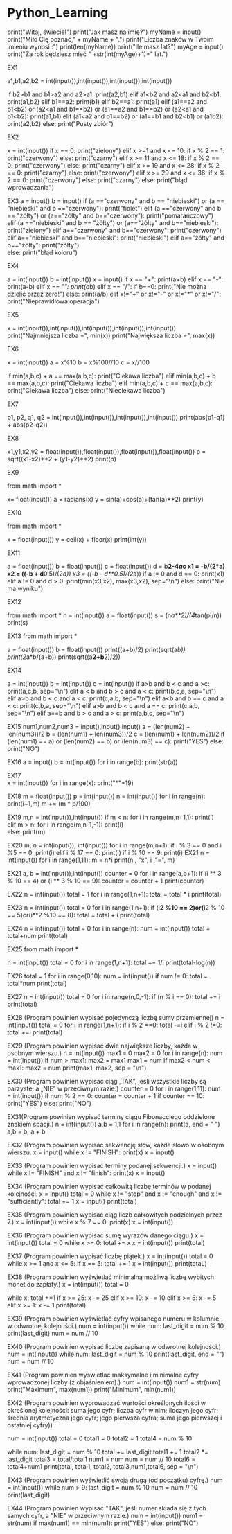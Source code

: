 # Python_Learning

print("Witaj, świecie!")
print("Jak masz na imię?")
myName = input()
print("Miło Cię poznać," + myName + ".") 
print("Liczba znaków w Twoim imieniu wynosi :")
print(len(myName))
print("Ile masz lat?")
myAge = input()
print("Za rok będziesz mieć  " +str(int(myAge)+1)+"  lat.")


EX1

a1,b1,a2,b2 = int(input()),int(input()),int(input()),int(input())

if b2>b1 and b1>a2 and a2>a1:
    print(a2,b1)
elif a1<b2 and a2<a1 and b2<b1:
    print(a1,b2)
elif b1==a2:
    print(b1)
elif b2==a1:
    print(a1)
elif (a1==a2 and b1<b2) or (a2<a1 and b1==b2) or (a1==a2 and b1==b2) or (a2<a1 and b1<b2):
    print(a1,b1)
elif (a1<a2 and b1==b2) or (a1==b1 and b2<b1) or (a1<a2 and b1>b2):
    print(a2,b2)
else:
    print("Pusty zbiór")
    
    
EX2

x = int(input())
if x == 0:
    print("zielony")
elif x >=1 and x <= 10:
    if x % 2 == 1:
        print("czerwony")
    else:
        print("czarny")
elif x >= 11 and  x <= 18:
    if x % 2 == 0:
        print("czerwony")
    else:
        print("czarny")
elif x >= 19 and x <= 28:
    if x % 2 == 0:
        print("czarny")
    else:
        print("czerwony")
elif x >= 29 and x <= 36:
    if x % 2 == 0:
        print("czerwony")
    else:
        print("czarny")
else:
    print("błąd wprowadzania")

EX3
a = input()
b = input()
if (a =="czerwony" and b == "niebieski") or (a == "niebieski" and b =="czerwony"):
    print("fiolet")
elif (a =="czerwony" and b == "żółty") or (a=="żółty" and b=="czerwony"):
    print("pomarańczowy")    
elif (a =="niebieski" and b == "żółty") or (a=="żółty" and b=="niebieski"):
    print("zielony")
elif a=="czerwony" and b=="czerwony":
    print("czerwony")
elif a=="niebieski" and b=="niebieski":
    print("niebieski")
elif a=="żółty" and b=="żółty":
    print("żółty")    
else:
    print("błąd koloru")
    
EX4

a = int(input())
b = int(input())
x = input()
if x == "+":
    print(a+b)
elif x == "-":
    print(a-b)
elif x == "*":
    print(a*b)
elif x == "/":
    if b==0:
        print("Nie można dzielić przez zero!")
    else:
        print(a/b)
elif x!="+" or x!="-" or x!="*" or x!="/":
    print("Nieprawidłowa operacja")
    
EX5

x = int(input()),int(input()),int(input()),int(input()),int(input())
print("Najmniejsza liczba =", min(x))
print("Największa liczba =", max(x))

EX6

x = int(input())
a = x%10
b = x%100//10
c = x//100

if min(a,b,c) + a == max(a,b,c):
    print("Ciekawa liczba")
elif min(a,b,c) + b == max(a,b,c):
    print("Ciekawa liczba")
elif min(a,b,c) + c == max(a,b,c):
    print("Ciekawa liczba")
else:
    print("Nieciekawa liczba")
    
EX7

p1, p2, q1, q2 = int(input()),int(input()),int(input()),int(input())
print(abs(p1-q1) + abs(p2-q2))

EX8

x1,y1,x2,y2 = float(input()),float(input()),float(input()),float(input())
p = sqrt((x1-x2)**2 + (y1-y2)**2)
print(p)

EX9

from math import *

x= float(input())
a = radians(x)
y = sin(a)+cos(a)+(tan(a)**2)
print(y)

EX10

from math import *

x = float(input())
y = ceil(x) + floor(x)
print(int(y))

EX11

a = float(input())
b = float(input())
c = float(input())
d = b**2-4*a*c
x1 = -b/(2*a)
x2 = ((-b + d**0.5)/(2*a))
x3 = ((-b - d**0.5)/(2*a))
if a != 0 and d == 0:
      print(x1)
elif a != 0 and d > 0:
      print(min(x3,x2), max(x3,x2), sep="\n")
else:
      print("Nie ma wyniku")

EX12

from math import *
n = int(input())
a = float(input())
s = (n*a**2)/(4*tan(pi/n))
print(s)

EX13
from math import *

a = float(input())
b = float(input())
print((a+b)/2)
print(sqrt(a*b))
print(2*a*b/(a+b))
print(sqrt((a**2+b**2)/2))

EX14

a = int(input())
b = int(input())
c = int(input())
if a>b and b < c and a >c:
    print(a,c,b, sep="\n")
elif a < b and b > c and a < c:
    print(b,c,a, sep="\n")
elif a>b and b < c and a < c:
    print(c,a,b, sep="\n")
elif a<b and b == c and a < c:
    print(c,b,a, sep="\n")
elif a>b and b < c and a == c:
    print(c,a,b, sep="\n")
elif a==b and b > c and a > c:
    print(a,b,c, sep="\n")
    
EX15
num1,num2,num3 = input(),input(),input()
a = (len(num2) + len(num3))/2
b = (len(num1) + len(num3))/2
c = (len(num1) + len(num2))/2
if (len(num1) == a) or (len(num2) == b) or (len(num3) == c): 
    print("YES")
else:
    print("NO")

EX16
a = input()
b = int(input())
for i in range(b):
    print(str(a))
    
EX17   
x = int(input())
for i in range(x):
    print("*"*19)
    
EX18
m = float(input())
p = int(input())
n = int(input())
for i in range(n):
    print(i+1,m)
    m += (m * p/100)

EX19
m,n = int(input()),int(input())
if m < n:
    for i in range(m,n+1,1):
        print(i)    
elif m > n:
    for i in range(m,n-1,-1):
        print(i)     
else:
    print(m)
    
EX20
m, n = int(input()), int(input())
for i in range(m,n+1):
    if i % 3 == 0 and i %5 == 0:
        print(i)
    elif i % 17 == 0:
        print(i)
    if i % 10 == 9:
        print(i)
 EX21
 n = int(input())
for i in range(1,11):
    m = n*i
    print(n , "x", i ,"=", m)

EX21
a, b = int(input()),int(input())
counter = 0
for i in range(a,b+1):
    if (i ** 3 % 10 == 4) or (i ** 3  % 10 == 9):
        counter = counter + 1
print(counter) 

EX22
n = int(input())
total = 1
for i in range(1,n+1):
    total = total * i
print(total)

EX23
n = int(input())
total = 0
for i in range(1,n+1):
    if (i**2 %10 == 2)or(i**2 % 10 == 5)or(i**2 %10 == 8):
        total = total + i
print(total)

EX24
n = int(input())
total = 0
for i in range(n):
    num = int(input())
    total = total+num
print(total)

EX25
from math import *

n = int(input())
total = 0
for i in range(1,n+1):
    total += 1/i
print(total-log(n))

EX26
total = 1
for i in range(0,10):
    num = int(input())
    if num != 0:
        total = total*num
print(total)

EX27
n = int(input())
total = 0
for i in range(n,0,-1):
    if (n % i == 0):
        total += i
print(total)

EX28 (Program powinien wypisać pojedynczą liczbę sumy przemiennej)
n = int(input())
total = 0
for i in range(1,n+1):
    if i % 2 ==0:
        total -=i
    elif i % 2 !=0:
        total +=i
 print(total)
 
 EX29 (Program powinien wypisać dwie największe liczby, każda w osobnym wierszu.)
n = int(input())
max1 = 0
max2 = 0
for i in range(n):
    num = int(input())
    if num > max1:
        max2 = max1
        max1 = num
    if max2 < num < max1:
        max2 = num
print(max1, max2, sep = "\n")

EX30 (Program powinien wypisać ciąg „TAK”, jeśli wszystkie liczby są parzyste, a „NIE” w przeciwnym razie.)
counter = 0
for i in range(1,11):
    num = int(input())
    if num % 2 == 0:
        counter = counter + 1
if counter == 10:
    print("YES")
else:
    print("NO")

EX31(Program powinien wypisać terminy ciągu Fibonacciego oddzielone znakiem spacji.)
n = int(input())
a,b = 1,1
for i in range(n):
    print(a, end = " ")  
    a,b = b, a + b
    
EX32 (Program powinien wypisać sekwencję słów, każde słowo w osobnym wierszu.
x = input()
while x != "FINISH":
    print(x)
    x = input()
 
EX33 (Program powinien wypisać terminy podanej sekwencji.)
x = input()
while x != "FINISH" and x != "finish":
    print(x)
    x = input()

EX34 (Program powinien wypisać całkowitą liczbę terminów w podanej kolejności.
x = input()
total = 0
while x != "stop" and x != "enough" and x != "sufficiently":
    total += 1
    x = input()
print(total)

EX35 (Program powinien wypisać ciąg liczb całkowitych podzielnych przez 7.)
x = int(input())
while x % 7 == 0:
    print(x)
    x = int(input())

EX36 (Program powinien wypisać sumę wyrazów danego ciągu.)
x = int(input())
total = 0
while x >= 0:
    total += x
    x = int(input())
print(total)

EX37 (Program powinien wypisać liczbę piątek.)
x = int(input())
total = 0
while x >= 1 and x <= 5:
    if x == 5:
        total += 1
    x = int(input())
print(totaL)

EX38 (Program powinien wyświetlać minimalną możliwą liczbę wybitych monet do zapłaty.)
x = int(input())
total = 0

while x:
    total +=1
    if x >= 25:
        x -= 25
    elif x >= 10:
        x -= 10
    elif x >= 5:
        x -= 5
    elif x >= 1:
        x -= 1
print(total)

EX39 (Program powinien wyświetlać cyfry wpisanego numeru w kolumnie w odwrotnej kolejności.)
num = int(input())
while num:
    last_digit = num % 10
    print(last_digit)
    num = num // 10

EX40 (Program powinien wypisać liczbę zapisaną w odwrotnej kolejności.)
num = int(input())
while num:
    last_digit = num % 10
    print(last_digit, end = "")
    num = num // 10

EX41 (Program powinien wyświetlać maksymalne i minimalne cyfry wprowadzonej liczby (z objaśnieniem).)
num = int(input())
num1 = str(num)
print("Maximum", max(num1))
print("Minimum", min(num1))

EX42 (Program powinien wyprowadzać wartości określonych ilości w określonej kolejności:
suma jego cyfr;
liczba cyfr w nim;
iloczyn jego cyfr;
średnia arytmetyczna jego cyfr;
jego pierwsza cyfra;
suma jego pierwszej i ostatniej cyfry))

num = int(input())
total = 0
total1 = 0
total2 = 1
total4 = num % 10

while num:
    last_digit = num % 10
    total += last_digit
    total1 += 1
    total2 *= last_digit
    total3 = total/total1
    num1 = num
    num = num // 10
    total6 = total4+num1 
print(total, total1, total2, total3,num1,total6, sep = "\n")

EX43 (Program powinien wyświetlić swoją drugą (od początku) cyfrę.)
num = int(input())
while num > 9:
    last_digit = num % 10
    num = num // 10
print(last_digit)  

EX44 (Program powinien wypisać "TAK", jeśli numer składa się z tych samych cyfr, a "NIE" w przeciwnym razie.)
num = int(input())
num1 = str(num)
if max(num1) == min(num1):
    print("YES")
else:
    print("NO")
